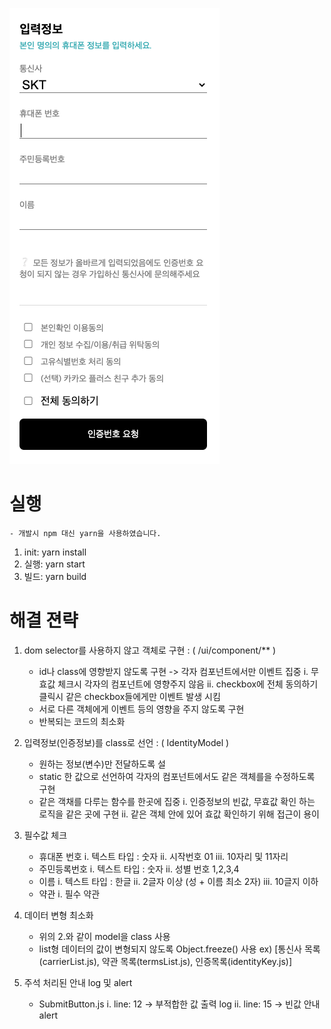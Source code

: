 ![screenshot](./public/assets/screenshot.png)

# 실행 
    - 개발시 npm 대신 yarn을 사용하였습니다.
1. init: yarn install
2. 실행: yarn start
3. 빌드: yarn build


# 해결 젼략

1. dom selector를 사용하지 않고 객체로 구현 : ( /ui/component/** )
    - id나 class에 영향받지 않도록 구현 -> 각자 컴포넌트에서만 이벤트 집중
        i. 무효값 체크시 각자의 컴포넌트에 영향주지 않음
        ii. checkbox에 전체 동의하기 클릭시 같은 checkbox들에게만 이벤트 발생 시킴
    - 서로 다른 객체에게 이벤트 등의 영향을 주지 않도록 구현
    - 반복되는 코드의 최소화
    
2. 입력정보(인증정보)를 class로 선언 : ( IdentityModel )
    - 원하는 정보(변수)만 전달하도록 설
    - static 한 값으로 선언하여 각자의 컴포넌트에서도 같은 객체를을 수정하도록 구현
    - 같은 객채를 다루는 함수를 한곳에 집중
        i. 인증정보의 빈값, 무효값 확인 하는 로직을 같은 곳에 구현
        ii. 같은 객체 안에 있어 효값 확인하기 위해 접근이 용이
        
3. 필수값 체크 
    - 휴대폰 번호
        i. 텍스트 타입 : 숫자
        ii. 시작번호 01 
        iii. 10자리 및 11자리
    - 주민등록번호
        i. 텍스트 타입 : 숫자
        ii. 성별 번호 1,2,3,4 
    - 이름
        i. 텍스트 타입 : 한글
        ii. 2글자 이상 (성 + 이름 최소 2자)
        iii. 10글지 이하
    - 약관
        i. 필수 약관
        
4. 데이터 변형 최소화
    - 위의 2.와 같이 model을 class 사용
    - list형 데이터의 값이 변형되지 않도록 Object.freeze() 사용
        ex) [통신사 목록(carrierList.js), 약관 목록(termsList.js), 인증목록(identityKey.js)] 
        
5. 주석 처리된 안내 log 및 alert
    - SubmitButton.js 
        i. line: 12 -> 부적합한 값 출력 log
        ii. line: 15 -> 빈값 안내 alert